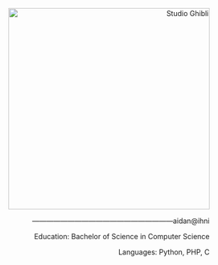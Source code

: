 <p align="right">
  <img src="https://media.giphy.com/media/Jbb3KS22397YQ/giphy.gif?cid=ecf05e47qtioy3a45l63k5d1vwtut4d9ukiptnlssgzim9pt&ep=v1_gifs_search&rid=giphy.gif&ct=g" alt="Studio Ghibli" width="400">
</p>

<p align="right">————————————————————aidan@ihni</p>
<p align="right">Education: Bachelor of Science in Computer Science</p>
<p align="right">Languages: Python, PHP, C</p>
